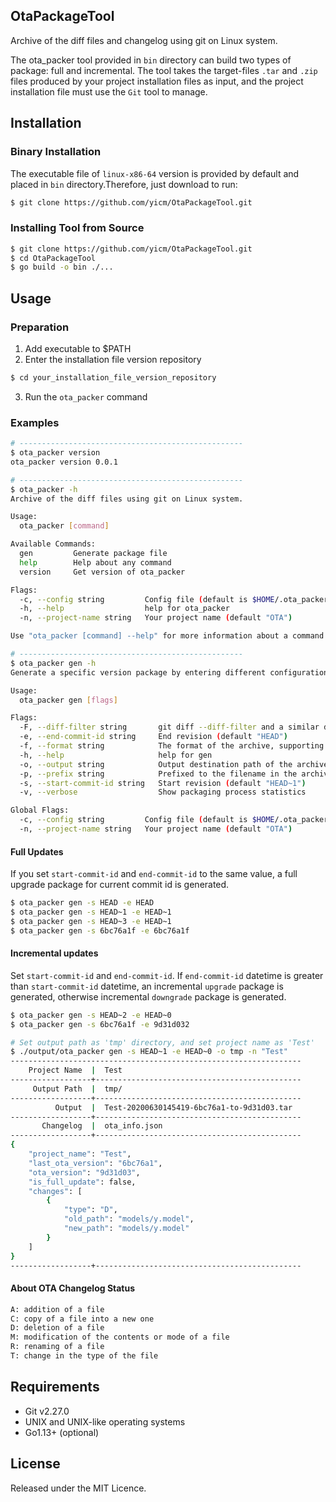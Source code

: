 ## OtaPackageTool

Archive of the diff files and changelog using git on Linux system.

The ota_packer tool provided in `bin` directory can build two types of package: full and incremental. The tool takes the target-files `.tar` and `.zip` files produced by your project installation files as input, and the project installation file must use the `Git` tool to manage.

## Installation

### Binary Installation

The executable file of `linux-x86-64` version is provided by default and placed in `bin` directory.Therefore, just download to run:

```bash
$ git clone https://github.com/yicm/OtaPackageTool.git
```

### Installing Tool from Source

```bash
$ git clone https://github.com/yicm/OtaPackageTool.git
$ cd OtaPackageTool
$ go build -o bin ./...
```

## Usage

### Preparation

1. Add executable to $PATH
2. Enter the installation file version repository
```bash
$ cd your_installation_file_version_repository
```
3. Run the `ota_packer` command

### Examples

```bash
# --------------------------------------------------
$ ota_packer version
ota_packer version 0.0.1

# --------------------------------------------------
$ ota_packer -h
Archive of the diff files using git on Linux system.

Usage:
  ota_packer [command]

Available Commands:
  gen         Generate package file
  help        Help about any command
  version     Get version of ota_packer

Flags:
  -c, --config string         Config file (default is $HOME/.ota_packer.yaml)
  -h, --help                  help for ota_packer
  -n, --project-name string   Your project name (default "OTA")

Use "ota_packer [command] --help" for more information about a command.

# --------------------------------------------------
$ ota_packer gen -h
Generate a specific version package by entering different configuration parameters.

Usage:
  ota_packer gen [flags]

Flags:
  -F, --diff-filter string       git diff --diff-filter and a similar designation (default "ACMRT")
  -e, --end-commit-id string     End revision (default "HEAD")
  -f, --format string            The format of the archive, supporting zip and tar (default "tar")
  -h, --help                     help for gen
  -o, --output string            Output destination path of the archive
  -p, --prefix string            Prefixed to the filename in the archive while project name is not set. (default "ota_packer")
  -s, --start-commit-id string   Start revision (default "HEAD~1")
  -v, --verbose                  Show packaging process statistics

Global Flags:
  -c, --config string         Config file (default is $HOME/.ota_packer.yaml)
  -n, --project-name string   Your project name (default "OTA")
```

#### Full Updates

If you set `start-commit-id` and `end-commit-id` to the same value, a full upgrade package for current commit id is generated.

```bash
$ ota_packer gen -s HEAD -e HEAD
$ ota_packer gen -s HEAD~1 -e HEAD~1
$ ota_packer gen -s HEAD~3 -e HEAD~1
$ ota_packer gen -s 6bc76a1f -e 6bc76a1f
```

#### Incremental updates

Set `start-commit-id` and `end-commit-id`. If `end-commit-id` datetime is greater than `start-commit-id` datetime, an incremental `upgrade` package is generated, otherwise incremental `downgrade` package is generated.

```bash
$ ota_packer gen -s HEAD~2 -e HEAD~0
$ ota_packer gen -s 6bc76a1f -e 9d31d032

# Set output path as 'tmp' directory, and set project name as 'Test'
$ ./output/ota_packer gen -s HEAD~1 -e HEAD~0 -o tmp -n "Test"
-----------------------------------------------------------------
    Project Name  |  Test
------------------+----------------------------------------------
     Output Path  |  tmp/
------------------+----------------------------------------------
          Output  |  Test-20200630145419-6bc76a1-to-9d31d03.tar
------------------+----------------------------------------------
       Changelog  |  ota_info.json
------------------+----------------------------------------------
{
    "project_name": "Test",
    "last_ota_version": "6bc76a1",
    "ota_version": "9d31d03",
    "is_full_update": false,
    "changes": [
        {
            "type": "D",
            "old_path": "models/y.model",
            "new_path": "models/y.model"
        }
    ]
}
------------------+----------------------------------------------
```

#### About OTA Changelog Status

```txt
A: addition of a file
C: copy of a file into a new one
D: deletion of a file
M: modification of the contents or mode of a file
R: renaming of a file
T: change in the type of the file
```

## Requirements

- Git v2.27.0
- UNIX and UNIX-like operating systems
- Go1.13+ (optional)

## License

Released under the MIT Licence.

